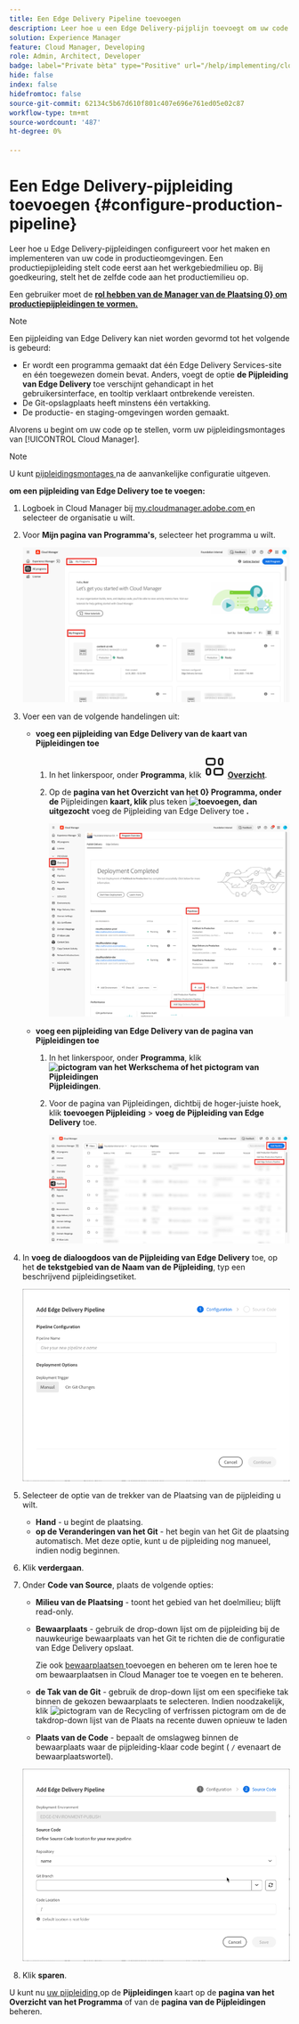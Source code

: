 ```yaml
---
title: Een Edge Delivery Pipeline toevoegen
description: Leer hoe u een Edge Delivery-pijplijn toevoegt om uw code te maken en te implementeren in productieomgevingen.
solution: Experience Manager
feature: Cloud Manager, Developing
role: Admin, Architect, Developer
badge: label="Private bèta" type="Positive" url="/help/implementing/cloud-manager/release-notes/current.md#gitlab-bitbucket"
hide: false
index: false
hidefromtoc: false
source-git-commit: 62134c5b67d610f801c407e696e761ed05e02c87
workflow-type: tm+mt
source-wordcount: '487'
ht-degree: 0%

---
```



# Een Edge Delivery-pijpleiding toevoegen {#configure-production-pipeline}

Leer hoe u Edge Delivery-pijpleidingen configureert voor het maken en implementeren van uw code in productieomgevingen. Een productiepijpleiding stelt code eerst aan het werkgebiedmilieu op. Bij goedkeuring, stelt het de zelfde code aan het productiemilieu op.

Een gebruiker moet de **[rol hebben van de Manager van de Plaatsing 0&rbrace; om productiepijpleidingen te vormen.](/help/onboarding/cloud-manager-introduction.md#role-based-permissions)**

>[!NOTE]
>
>Een pijpleiding van Edge Delivery kan niet worden gevormd tot het volgende is gebeurd:
>
>* Er wordt een programma gemaakt dat één Edge Delivery Services-site en één toegewezen domein bevat. Anders, voegt de optie **de Pijpleiding van Edge Delivery** toe verschijnt gehandicapt in het gebruikersinterface, en tooltip verklaart ontbrekende vereisten.
>* De Git-opslagplaats heeft minstens één vertakking.
>* De productie- en staging-omgevingen worden gemaakt.

<!-- CMGR‑69680 -->


Alvorens u begint om uw code op te stellen, vorm uw pijpleidingsmontages van [!UICONTROL Cloud Manager].

>[!NOTE]
>
>U kunt [ pijpleidingsmontages ](managing-pipelines.md) na de aanvankelijke configuratie uitgeven.

**om een pijpleiding van Edge Delivery toe te voegen:**

1. Logboek in Cloud Manager bij [ my.cloudmanager.adobe.com ](https://my.cloudmanager.adobe.com/) en selecteer de organisatie u wilt.

1. Voor **Mijn pagina van Programma&#39;s**, selecteer het programma u wilt.

   ![ Mijn programmapagina in Cloud Manager ](/help/implementing/cloud-manager/configuring-pipelines/assets/my-programs.png)

1. Voer een van de volgende handelingen uit:

   * **voeg een pijpleiding van Edge Delivery van de kaart van Pijpleidingen toe**

      1. In het linkerspoor, onder **Programma**, klik **![pictogram van het Overzicht ](/help/implementing/cloud-manager/configuring-pipelines/assets/overview.svg) [ Overzicht](/help/implementing/cloud-manager/navigation.md#my-programs)**.
      1. Op de **pagina van het Overzicht van het 0&rbrace; Programma, onder de** Pijpleidingen **kaart, klik** plus teken **![toevoegen ](https://spectrum.adobe.com/static/icons/workflow_18/Smock_Add_18_N.svg), dan uitgezocht** voeg de Pijpleiding van Edge Delivery toe **.**

         ![ de kaart van Pijpleidingen op de pagina van het Overzicht van het Programma ](/help/implementing/cloud-manager/configuring-pipelines/assets/pipelinescard-add-ed-pipeline.png)

   * **voeg een pijpleiding van Edge Delivery van de pagina van Pijpleidingen toe**

      1. In het linkerspoor, onder **Programma**, klik **![pictogram van het Werkschema of het pictogram van Pijpleidingen ](https://spectrum.adobe.com/static/icons/workflow_18/Smock_Workflow_18_N.svg) Pijpleidingen**.
      1. Voor de pagina van Pijpleidingen, dichtbij de hoger-juiste hoek, klik **toevoegen Pijpleiding** > **voeg de Pijpleiding van Edge Delivery** toe.

         ![ de pagina van Pijpleidingen met Add knoop van de Pijpleiding ](/help/implementing/cloud-manager/configuring-pipelines/assets/pipelinespage-add-ed-pipeline.png)

1. In **voeg de dialoogdoos van de Pijpleiding van Edge Delivery** toe, op het **de tekstgebied van de Naam van de Pijpleiding**, typ een beschrijvend pijpleidingsetiket.

   ![ voeg de dialoogdoos van de Pijpleiding van Edge Delivery toe ](/help/implementing/cloud-manager/configuring-pipelines/assets/add-edge-delivery-pipeline-configuration.png)

1. Selecteer de optie van de trekker van de Plaatsing van de pijpleiding **&#x200B;**&#x200B;u wilt.

   * **Hand** - u begint de plaatsing.
   * **op de Veranderingen van het Git** - het begin van het Git de plaatsing automatisch. Met deze optie, kunt u de pijpleiding nog manueel, indien nodig beginnen.

1. Klik **verdergaan**.

1. Onder **Code van Source**, plaats de volgende opties:

   * **Milieu van de Plaatsing** - toont het gebied van het doelmilieu; blijft read-only.

   * **Bewaarplaats** - gebruik de drop-down lijst om de pijpleiding bij de nauwkeurige bewaarplaats van het Git te richten die de configuratie van Edge Delivery opslaat.

     Zie ook [ bewaarplaatsen ](/help/implementing/cloud-manager/managing-code/managing-repositories.md) toevoegen en beheren om te leren hoe te om bewaarplaatsen in Cloud Manager toe te voegen en te beheren.

   * **de Tak van de Git** - gebruik de drop-down lijst om een specifieke tak binnen de gekozen bewaarplaats te selecteren. Indien noodzakelijk, klik ![ pictogram van de Recycling of verfrissen pictogram ](https://spectrum.adobe.com/static/icons/workflow_18/Smock_Refresh_18_N.svg) om de de takdrop-down lijst van de Plaats na recente duwen opnieuw te laden
   * **Plaats van de Code** - bepaalt de omslagweg binnen de bewaarplaats waar de pijpleiding-klaar code begint ( `/` evenaart de bewaarplaatswortel).

   ![ Config pijpleiding ](/help/implementing/cloud-manager/configuring-pipelines/assets/add-edge-delivery-pipeline-sourcecode.png)

1. Klik **sparen**.

U kunt nu [ uw pijpleiding ](managing-pipelines.md) op de **Pijpleidingen** kaart op de **pagina van het Overzicht van het Programma** of van de **pagina van de Pijpleidingen** beheren.
